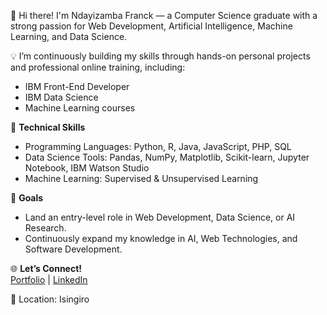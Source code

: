 <!-- ## Hi there 👋
Graduated in Computer Science(Bachelor's degree) with a strong passion for Web development, Artificial Intelligence, machine learning, and data science. I'm learning and building my skills through online courses (IBM front-end developer, IBM Data Science, Machine Learning) and personal projects. I'm excited to connect with like-minded individuals and explore opportunities in the field.

## Skills:

- Programming languages: Python, R, Java, JavaScript, PHP, and SQL 
- Data science tools: Pandas, NumPy, Matplotlib, Scikit-learn, Jupyter Notebook, and IBM Watson studio
- Machine learning: Supervised and unsupervised learning

## Goals:

- Land an entry-level web developer role, data science role, or research opportunity.
- Continue learning and expanding my skill set in Web Development, Artificial Intelligence, data science and other technologies related to AI and web development

## Let's Connect:
#### Portfolio:
#### Contact & Address:
Location: Isingiro

Email address: nzambimanafranck@gmail.com


**JolisNzamb21st/JolisNzamb21st** is a ✨ _special_ ✨ repository because its `README.md` (this file) appears on your GitHub profile.

Here are some ideas to get you started:

- 🔭 I’m currently working on ...
- 🌱 I’m currently learning ...
- 👯 I’m looking to collaborate on ...
- 🤔 I’m looking for help with ...
- 💬 Ask me about ...
- 📫 How to reach me: ...
- 😄 Pronouns: ...
- ⚡ Fun fact: ...
-->
👋 Hi there! I'm Ndayizamba Franck — a Computer Science graduate with a strong passion for Web Development, Artificial Intelligence, Machine Learning, and Data Science.

💡 I’m continuously building my skills through hands-on personal projects and professional online training, including:
- IBM Front-End Developer
- IBM Data Science
- Machine Learning courses

🔧 **Technical Skills**  
- Programming Languages: Python, R, Java, JavaScript, PHP, SQL  
- Data Science Tools: Pandas, NumPy, Matplotlib, Scikit-learn, Jupyter Notebook, IBM Watson Studio  
- Machine Learning: Supervised & Unsupervised Learning  

🎯 **Goals**
- Land an entry-level role in Web Development, Data Science, or AI Research.
- Continuously expand my knowledge in AI, Web Technologies, and Software Development.

🌐 **Let’s Connect!**  
[Portfolio](Your-Portfolio-Link) | [LinkedIn](Your-LinkedIn-Link)  

📍 Location: Isingiro
